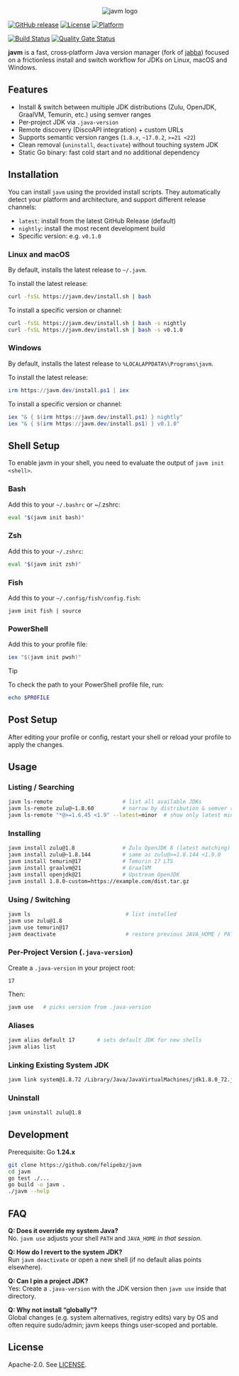<p align="center">
<img src="assets/logo.svg" alt="javm logo">
</p>

[![GitHub release](https://img.shields.io/github/v/release/felipebz/javm)](https://github.com/felipebz/javm/releases)
[![License](https://img.shields.io/badge/License-Apache%202.0-blue.svg)](LICENSE)
[![Platform](https://img.shields.io/badge/platform-Linux%20%7C%20macOS%20%7C%20Windows-blue)](README.md)

[![Build Status](https://github.com/felipebz/javm/workflows/Build/badge.svg)](https://github.com/felipebz/javm/actions)
[![Quality Gate Status](https://sonarqube.felipebz.com/api/project_badges/measure?project=javm&metric=alert_status)](https://sonarqube.felipebz.com/dashboard?id=javm)

**javm** is a fast, cross‑platform Java version manager (fork of [jabba](https://github.com/shyiko/jabba)) focused on a frictionless install 
and switch workflow for JDKs on Linux, macOS and Windows.

## Features

- Install & switch between multiple JDK distributions (Zulu, OpenJDK, GraalVM, Temurin, etc.) using semver ranges
- Per‑project JDK via `.java-version`
- Remote discovery (DiscoAPI integration) + custom URLs
- Supports semantic version ranges (`1.8.x`, `~17.0.2`, `>=21 <22`)
- Clean removal (`uninstall`, `deactivate`) without touching system JDK
- Static Go binary: fast cold start and no additional dependency

## Installation

You can install `javm` using the provided install scripts. They automatically detect your platform and architecture, and support different release channels:

- `latest`: install from the latest GitHub Release (default)
- `nightly`: install the most recent development build
- Specific version: e.g. `v0.1.0`

### Linux and macOS

By default, installs the latest release to `~/.javm`.

To install the latest release:

```bash
curl -fsSL https://javm.dev/install.sh | bash
```

To install a specific version or channel:

```bash
curl -fsSL https://javm.dev/install.sh | bash -s nightly
curl -fsSL https://javm.dev/install.sh | bash -s v0.1.0
```

### Windows

By default, installs the latest release to `%LOCALAPPDATA%\Programs\javm`.

To install the latest release:

```powershell
irm https://javm.dev/install.ps1 | iex
```

To install a specific version or channel:

```powershell
iex "& { $(irm https://javm.dev/install.ps1) } nightly"
iex "& { $(irm https://javm.dev/install.ps1) } v0.1.0"
```

## Shell Setup

To enable javm in your shell, you need to evaluate the output of `javm init <shell>`.

### Bash

Add this to your `~/.bashrc` or ~/.zshrc:

```bash
eval "$(javm init bash)"
```

### Zsh

Add this to your `~/.zshrc`:

```zsh
eval "$(javm init zsh)"
```

### Fish

Add this to your `~/.config/fish/config.fish`:

```fish
javm init fish | source
```

### PowerShell

Add this to your profile file:

```powershell
iex "$(javm init pwsh)" 
```

> [!TIP]
> To check the path to your PowerShell profile file, run:
> ```powershell
> echo $PROFILE
> ```

## Post Setup

After editing your profile or config, restart your shell or reload your profile to apply the changes.

## Usage

### Listing / Searching

```sh
javm ls-remote                      # list all available JDKs
javm ls-remote zulu@~1.8.60         # narrow by distribution & semver range
javm ls-remote "*@>=1.6.45 <1.9" --latest=minor  # show only latest minors
```

### Installing

```sh
javm install zulu@1.8               # Zulu OpenJDK 8 (latest matching)
javm install zulu@~1.8.144          # same as zulu@>=1.8.144 <1.9.0
javm install temurin@17             # Temurin 17 LTS
javm install graalvm@21             # GraalVM
javm install openjdk@21             # Upstream OpenJDK
javm install 1.8.0-custom=https://example.com/dist.tar.gz
```

### Using / Switching

```sh
javm ls                              # list installed
javm use zulu@1.8
javm use temurin@17
javm deactivate                      # restore previous JAVA_HOME / PATH
```

### Per‑Project Version (`.java-version`)

Create a `.java-version` in your project root:

```
17
```

Then:

```sh
javm use   # picks version from .java-version
```

### Aliases

```sh
javm alias default 17       # sets default JDK for new shells
javm alias list
```

### Linking Existing System JDK

```sh
javm link system@1.8.72 /Library/Java/JavaVirtualMachines/jdk1.8.0_72.jdk
```

### Uninstall

```sh
javm uninstall zulu@1.8
```

## Development

Prerequisite: Go **1.24.x**

```sh
git clone https://github.com/felipebz/javm
cd javm
go test ./...
go build -o javm .
./javm --help
```

## FAQ

**Q: Does it override my system Java?**\
No. `javm use` adjusts your shell `PATH` and `JAVA_HOME` *in that session*.

**Q: How do I revert to the system JDK?**\
Run `javm deactivate` or open a new shell (if no default alias points elsewhere).

**Q: Can I pin a project JDK?**\
Yes: Create a `.java-version` with the JDK version then `javm use` inside that directory.

**Q: Why not install “globally”?**\
Global changes (e.g. system alternatives, registry edits) vary by OS and often require sudo/admin; javm keeps things user‑scoped and portable.

## License

Apache-2.0. See [LICENSE](LICENSE).
